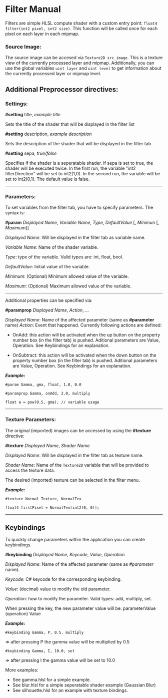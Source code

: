 # Filter Manual

Filters are simple HLSL compute shader with a custom entry point: `float4 filter(int2 pixel, int2 size)`. This function will be called once for each pixel on each layer in each mipmap. 

### Source Image:

The source image can be accesed via `Texture2D src_image`. This is a texture view of the currently processed layer and mipmap. Additionally, you can use the global variables `uint layer` and `uint level` to get information about the currently processed layer or mipmap level.

## Additional Preprocessor directives:
### Settings:

**#setting** title, *example title*

Sets the title of the shader that will be displayed in the filter list

**#setting** description, *example description*

Sets the description of the shader that will be displayed in the filter tab

**#setting** sepa, *true/false*

Specifies if the shader is a seperatable shader. If sepa is set to true, the shader will be executed twice. In the first run, the variable "int2 filterDirection" will be set to int2(1,0). In the second run, the variable will be set to int2(0,1). The default value is false.

---

### Parameters:

To set variables from the filter tab, you have to specify parameters.
The syntax is:

**#param** *Displayed Name*, *Variable Name*, *Type*, *DefaultValue* [, *Minimun* [, *Maximum*]]

*Displayed Name*: Will be displayed in the filter tab as variable name.

*Variable Name*: Name of the shader variable.

*Type*: type of the variable. Valid types are: int, float, bool.

*DefaultValue*: Initial value of the variable.

*Minimum*: (Optional) Minimum allowed value of the variable.

*Maximum*: (Optional) Maximum allowed value of the variable.

---

Additional properties can be specified via:

**#paramprop** *Displayed Name*, *Action*, ...

*Displayed Name*: Name of the affected parameter (same as **#parameter** name)
*Action*: Event that happened. Currently following actions are defined:
    
- OnAdd: this action will be activated when the up button on the property number box (in the filter tab) is pushed. Aditional parameters are Value, Operation. See Keybindings for an explanation.
    
- OnSubtract: this action will be activated when the down button on the property number box (in the filter tab) is pushed. Aditional parameters are Value, Operation. See Keybindings for an explanation.

***Example:***

`#param Gamma, gma, float, 1.0, 0.0`

`#paramprop Gamma, onAdd, 2.0, multiply`

`float a = pow(0.5, gma); // variable usage`

---

### Texture Parameters:

The original (imported) images can be accessed by using the **#texture** directive:

**#texture** *Displayed Name*, *Shader Name*

*Displayed Name*: Will be displayed in the filter tab as texture name.

*Shader Name*: Name of the `Texture2D` variable that will be provided to access the texture data.  

The desired (imported) texture can be selected in the filter menu.
 
***Example:***

`#texture Normal Texture, NormalTex`

`float4 firstPixel = NormalTex[int2(0, 0)];`

---

## Keybindings

To quickly change parameters within the application you can create keybindings.

**#keybinding** *Displayed Name*, *Keycode*, *Value*, *Operation*

*Displayed Name*: Name of the affected parameter (same as *#parameter* name).

*Keycode*: C# keycode for the corresponding keybinding.

*Value*: (decimal) value to modify the old parameter.

*Operation*: how to modify the parameter. Valid types: add, multiply, set.

When pressing the key, the new parameter value will be: parameterValue (operation) Value

***Example:***

`#keybinding Gamma, P, 0.5, multiply`

=> after pressing P the gamma value will be multiplied by 0.5

`#keybinding Gamma, I, 10.0, set`

=> after pressing I the gamma value will be set to 10.0

More examples:

* See gamma.hlsl for a simple example.
* See blur.hlsl for a simple seperatable shader example (Gaussian Blur) 
* See silhouette.hlsl for an example with texture bindings.
